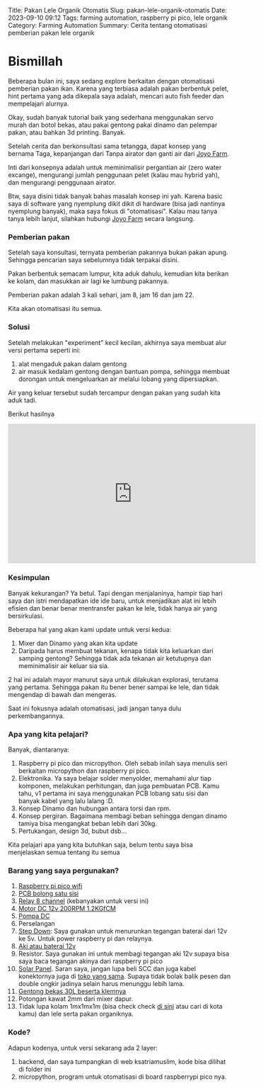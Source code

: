 Title: Pakan Lele Organik Otomatis
Slug: pakan-lele-organik-otomatis
Date: 2023-09-10 09:12
Tags: farming automation, raspberry pi pico, lele organik
Category: Farming Automation
Summary: Cerita tentang otomatisasi pemberian pakan lele organik

# Bismillah

Beberapa bulan ini, saya sedang explore berkaitan dengan otomatisasi pemberian pakan ikan. Karena yang terbiasa adalah pakan berbentuk pelet, hint pertama yang ada dikepala saya adalah, mencari auto fish feeder dan mempelajari alurnya.

Okay, sudah banyak tutorial baik yang sederhana menggunakan servo murah dan botol bekas, atau pakai gentong pakai dinamo dan pelempar pakan, atau bahkan 3d printing. Banyak.

Setelah cerita dan berkonsultasi sama tetangga, dapat konsep yang bernama Taga, kepanjangan dari Tanpa airator dan ganti air dari [Joyo Farm](https://www.indonetwork.co.id/product/joyo-farm-probiotik-7098105). 

Inti dari konsepnya adalah untuk meminimalisir pergantian air (zero water excange), mengurangi jumlah penggunaan pelet (kalau mau hybrid yah), dan mengurangi penggunaan airator.

Btw, saya disini tidak banyak bahas masalah konsep ini yah. Karena basic saya di software yang nyemplung dikit dikit di hardware (bisa jadi nantinya nyemplung banyak), maka saya fokus di "otomatisasi". Kalau mau tanya tanya lebih lanjut, silahkan hubungi [Joyo Farm](https://www.indonetwork.co.id/product/joyo-farm-probiotik-7098105) secara langsung.

### Pemberian pakan

Setelah saya konsultasi, ternyata pemberian pakannya bukan pakan apung. Sehingga pencarian saya sebelumnya tidak terpakai disini.

Pakan berbentuk semacam lumpur, kita aduk dahulu, kemudian kita berikan ke kolam, dan masukkan air lagi ke lumbung pakannya.

Pemberian pakan adalah 3 kali sehari, jam 8, jam 16 dan jam 22. 

Kita akan otomatisasi itu semua. 

### Solusi

Setelah melakukan "experiment" kecil kecilan, akhirnya saya membuat alur versi pertama seperti ini:

1. alat mengaduk pakan dalam gentong
2. air masuk kedalam gentong dengan bantuan pompa, sehingga membuat dorongan untuk mengeluarkan air melalui lobang yang dipersiapkan.

Air yang keluar tersebut sudah tercampur dengan pakan yang sudah kita aduk tadi.

Berikut hasilnya

<iframe width="560" height="315" src="https://www.youtube.com/embed/lojRU8Jl6Eg?si=ftF74Oy2zYEWHi8q" title="YouTube video player" frameborder="0" allow="accelerometer; autoplay; clipboard-write; encrypted-media; gyroscope; picture-in-picture; web-share" allowfullscreen></iframe>

### Kesimpulan

Banyak kekurangan? Ya betul. Tapi dengan menjalaninya, hampir tiap hari saya dan istri mendapatkan ide ide baru, untuk menjadikan alat ini lebih efisien dan benar benar mentransfer pakan ke lele, tidak hanya air yang bersirkulasi.

Beberapa hal yang akan kami update untuk versi kedua:

1. Mixer dan Dinamo yang akan kita update
2. Daripada harus membuat tekanan, kenapa tidak kita keluarkan dari samping gentong? Sehingga tidak ada tekanan air ketutupnya dan meminimalisir air keluar sia sia.

2 hal ini adalah mayor manurut saya untuk dilakukan explorasi, terutama yang pertama. Sehingga pakan itu bener bener sampai ke lele, dan tidak mengendap di bawah dan mengeras.

Saat ini fokusnya adalah otomatisasi, jadi jangan tanya dulu perkembangannya.

### Apa yang kita pelajari?

Banyak, diantaranya:

1. Raspberry pi pico dan micropython. Oleh sebab inilah saya menulis seri berkaitan micropython dan raspberry pi pico. 
2. Elektronika. Ya saya belajar solder menyolder, memahami alur tiap komponen, melakukan perhitungan, dan juga pembuatan PCB. Kamu tahu, v1 pertama ini saya menggunakan PCB lobang satu sisi dan banyak kabel yang lalu lalang :D. 
3. Konsep Dinamo dan hubungan antara torsi dan rpm.
4. Konsep pergiran. Bagaimana membagi beban sehingga dengan dinamo tamiya bisa mengangkat beban lebih dari 30kg.
5. Pertukangan, design 3d, bubut dsb...

Kita pelajari apa yang kita butuhkan saja, belum tentu saya bisa menjelaskan semua tentang itu semua

### Barang yang saya pergunakan?

1. [Raspberry pi pico wifi](https://tokopedia.link/TC3ORrV8XCb)
2. [PCB bolong satu sisi](https://tokopedia.link/1y64Xc58XCb)
3. [Relay 8 channel](https://tokopedia.link/MjyrNL88XCb) (kebanyakan untuk versi ini)
4. [Motor DC 12v 200RPM 1.2KGfCM](https://tokopedia.link/a6UZVNy9XCb)
4. [Pompa DC](https://www.tokopedia.com/mollarofficial/mollar-pp25w-pompa-air-dc-12-volt-push-pump-12v-25-watt?extParam=ivf%3Dfalse%26whid%3D8985&src=topads)
5. Perselangan
6. [Step Down](https://tokopedia.link/uFXohPQ9XCb): Saya gunakan untuk menurunkan tegangan baterai dari 12v ke 5v. Untuk power raspberry pi dan relaynya.
7. [Aki atau baterai 12v](https://tokopedia.link/Rns3zwA9XCb)
8. Resistor. Saya gunakan ini untuk membagi tegangan aki 12v supaya bisa saya baca tegangan akinya dari raspberry pi pico
9. [Solar Panel](https://tokopedia.link/LKS5m6C9XCb). Saran saya, jangan lupa beli SCC dan juga kabel konektornya juga di [toko yang sama](https://tokopedia.link/h1VsQmG9XCb). Supaya tidak bolak balik pesen dan double ongkir jadinya selain harus menunggu lebih lama.
10. [Gentong bekas 30L beserta klemnya](https://www.tokopedia.com/tokohoki7/drum-plastik-ember-plastik-tong-plastik-tong-hdpe-kap-30l-tebal-kuat?extParam=ivf%3Dfalse%26src%3Dsearch&refined=true)
11. Potongan kawat 2mm dari mixer dapur.
12. Tidak lupa kolam 1mx1mx1m (bisa check check [di sini](https://tokopedia.link/GNXyVkaaYCb) atau cari di kota kamu) dan lele serta pakan organiknya.

### Kode?

Adapun kodenya, untuk versi sekarang ada 2 layer:
1. backend, dan saya tumpangkan di web ksatriamuslim, kode bisa dilihat di folder ini
2. micropython, program untuk otomatisasi di board raspberrypi pico nya.



